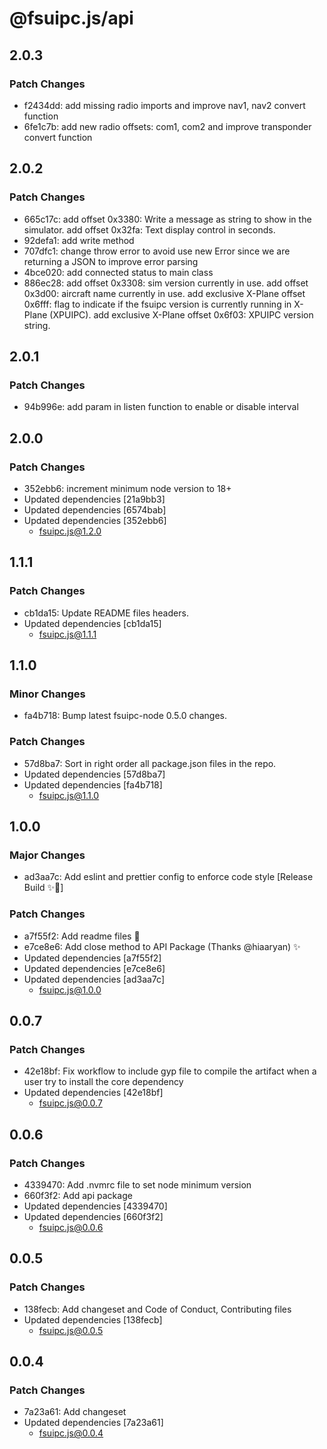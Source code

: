 # @fsuipc.js/api

## 2.0.3

### Patch Changes

- f2434dd: add missing radio imports and improve nav1, nav2 convert function
- 6fe1c7b: add new radio offsets: com1, com2 and improve transponder convert function

## 2.0.2

### Patch Changes

- 665c17c: add offset 0x3380: Write a message as string to show in the simulator.
  add offset 0x32fa: Text display control in seconds.
- 92defa1: add write method
- 707dfc1: change throw error to avoid use new Error since we are returning a JSON to improve error parsing
- 4bce020: add connected status to main class
- 886ec28: add offset 0x3308: sim version currently in use.
  add offset 0x3d00: aircraft name currently in use.
  add exclusive X-Plane offset 0x6fff: flag to indicate if the fsuipc version is currently running in X-Plane (XPUIPC).
  add exclusive X-Plane offset 0x6f03: XPUIPC version string.

## 2.0.1

### Patch Changes

- 94b996e: add param in listen function to enable or disable interval

## 2.0.0

### Patch Changes

- 352ebb6: increment minimum node version to 18+
- Updated dependencies [21a9bb3]
- Updated dependencies [6574bab]
- Updated dependencies [352ebb6]
  - fsuipc.js@1.2.0

## 1.1.1

### Patch Changes

- cb1da15: Update README files headers.
- Updated dependencies [cb1da15]
  - fsuipc.js@1.1.1

## 1.1.0

### Minor Changes

- fa4b718: Bump latest fsuipc-node 0.5.0 changes.

### Patch Changes

- 57d8ba7: Sort in right order all package.json files in the repo.
- Updated dependencies [57d8ba7]
- Updated dependencies [fa4b718]
  - fsuipc.js@1.1.0

## 1.0.0

### Major Changes

- ad3aa7c: Add eslint and prettier config to enforce code style [Release Build ✨🚀]

### Patch Changes

- a7f55f2: Add readme files 📝
- e7ce8e6: Add close method to API Package (Thanks @hiaaryan) ✨
- Updated dependencies [a7f55f2]
- Updated dependencies [e7ce8e6]
- Updated dependencies [ad3aa7c]
  - fsuipc.js@1.0.0

## 0.0.7

### Patch Changes

- 42e18bf: Fix workflow to include gyp file to compile the artifact when a user try to install the core dependency
- Updated dependencies [42e18bf]
  - fsuipc.js@0.0.7

## 0.0.6

### Patch Changes

- 4339470: Add .nvmrc file to set node minimum version
- 660f3f2: Add api package
- Updated dependencies [4339470]
- Updated dependencies [660f3f2]
  - fsuipc.js@0.0.6

## 0.0.5

### Patch Changes

- 138fecb: Add changeset and Code of Conduct, Contributing files
- Updated dependencies [138fecb]
  - fsuipc.js@0.0.5

## 0.0.4

### Patch Changes

- 7a23a61: Add changeset
- Updated dependencies [7a23a61]
  - fsuipc.js@0.0.4
